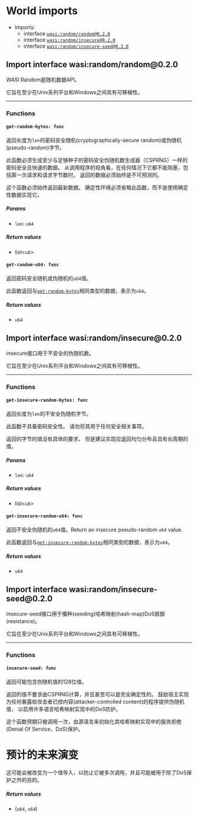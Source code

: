 <h1><a name="imports">World imports</a></h1>
<ul>
<li>Imports:
<ul>
<li>interface <a href="#wasi_random_random_0_2_0"><code>wasi:random/random@0.2.0</code></a></li>
<li>interface <a href="#wasi_random_insecure_0_2_0"><code>wasi:random/insecure@0.2.0</code></a></li>
<li>interface <a href="#wasi_random_insecure_seed_0_2_0"><code>wasi:random/insecure-seed@0.2.0</code></a></li>
</ul>
</li>
</ul>
<h2><a name="wasi_random_random_0_2_0"></a>Import interface wasi:random/random@0.2.0</h2>
<p>WASI Random是随机数据API。</p>
<p>它旨在至少在Unix系列平台和Windows之间具有可移植性。</p>
<hr />
<h3>Functions</h3>
<h4><a name="get_random_bytes"></a><code>get-random-bytes: func</code></h4>
<p>返回长度为<code>len</code>的密码安全随机(cryptographically-secure random)或伪随机(pseudo-random)字节。</p>
<p>此函数必须生成至少与足够种子的密码安全伪随机数生成器（CSPRNG）一样的密码安全且快速的数据。
从调用程序的视角看，在任何情况下它都不能阻塞，包括第一次请求和请求字节数时。
返回的数据必须始终是不可预测的。</p>
<p>这个函数必须始终返回最新数据。
确定性环境必须省略此函数，而不是使用确定性数据实现它。</p>
<h5>Params</h5>
<ul>
<li><a name="get_random_bytes.len"></a><code>len</code>: <code>u64</code></li>
</ul>
<h5>Return values</h5>
<ul>
<li><a name="get_random_bytes.0"></a> list&lt;<code>u8</code>&gt;</li>
</ul>
<h4><a name="get_random_u64"></a><code>get-random-u64: func</code></h4>
<p>返回密码安全随机或伪随机的<code>u64</code>值。</p>
<p>此函数返回与<a href="#get_random_bytes"><code>get-random-bytes</code></a>相同类型的数据，表示为<code>u64</code>。</p>
<h5>Return values</h5>
<ul>
<li><a name="get_random_u64.0"></a> <code>u64</code></li>
</ul>
<h2><a name="wasi_random_insecure_0_2_0"></a>Import interface wasi:random/insecure@0.2.0</h2>
<p>insecure接口用于不安全的伪随机数。</p>
<p>它旨在至少在Unix系列平台和Windows之间具有可移植性。</p>
<hr />
<h3>Functions</h3>
<h4><a name="get_insecure_random_bytes"></a><code>get-insecure-random-bytes: func</code></h4>
<p>返回长度为<code>len</code>的不安全伪随机字节。</p>
<p>此函数不具备密码安全性。
请勿将其用于任何安全相关事项。</p>
<p>返回的字节的值没有具体的要求，
但是建议实现应返回均匀分布且具有长周期的值。</p>
<h5>Params</h5>
<ul>
<li><a name="get_insecure_random_bytes.len"></a><code>len</code>: <code>u64</code></li>
</ul>
<h5>Return values</h5>
<ul>
<li><a name="get_insecure_random_bytes.0"></a> list&lt;<code>u8</code>&gt;</li>
</ul>
<h4><a name="get_insecure_random_u64"></a><code>get-insecure-random-u64: func</code></h4>
<p>返回不安全伪随机的<code>u64</code>值。Return an insecure pseudo-random <code>u64</code> value.</p>
<p>此函数返回与<a href="#get_insecure_random_bytes"><code>get-insecure-random-bytes</code></a>相同类型的数据，表示为<code>u64</code>。</p>
<h5>Return values</h5>
<ul>
<li><a name="get_insecure_random_u64.0"></a> <code>u64</code></li>
</ul>
<h2><a name="wasi_random_insecure_seed_0_2_0"></a>Import interface wasi:random/insecure-seed@0.2.0</h2>
<p>insecure-seed接口用于播种(seeding)哈希映射(hash-map)DoS抵御(resistance)。</p>
<p>它旨在至少在Unix系列平台和Windows之间具有可移植性。</p>
<hr />
<h3>Functions</h3>
<h4><a name="insecure_seed"></a><code>insecure-seed: func</code></h4>
<p>返回可能包含伪随机值的128位值。</p>
<p>返回的值不要求由CSPRNG计算，并且甚至可以是完全确定性的。
鼓励宿主实现为任何暴露给攻击者已控内容(attacker-controlled content)的程序提供伪随机值，
以启用许多语言哈希映射实现中的DoS防护。</p>
<p>这个函数预期只被调用一次，由源语言来初始化其哈希映射实现中的服务拒绝(Denial Of Service，DoS)保护。</p>
<h1>预计的未来演变</h1>
<p>这可能会被改变为一个值导入，以防止它被多次调用，并且可能被用于除了DoS保护之外的目的。</p>
<h5>Return values</h5>
<ul>
<li><a name="insecure_seed.0"></a> (<code>u64</code>, <code>u64</code>)</li>
</ul>
